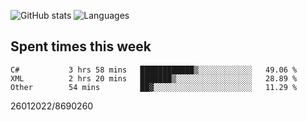![GitHub stats](https://github-readme-stats.vercel.app/api?username=emipa606&theme=github_dark&show_icons=true) 
![Languages](https://github-readme-stats.vercel.app/api/top-langs/?username=emipa606&theme=github_dark&layout=compact)

## Spent times this week
<!--START_SECTION:waka-->

```text
C#           3 hrs 58 mins   ████████████▒░░░░░░░░░░░░   49.06 %
XML          2 hrs 20 mins   ███████▒░░░░░░░░░░░░░░░░░   28.89 %
Other        54 mins         ██▓░░░░░░░░░░░░░░░░░░░░░░   11.29 %
```

<!--END_SECTION:waka-->


26012022/8690260
